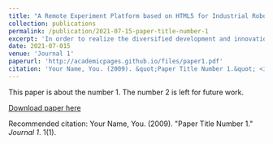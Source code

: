 ```yaml
---
title: "A Remote Experiment Platform based on HTML5 for Industrial Robots"
collection: publications
permalink: /publication/2021-07-15-paper-title-number-1
excerpt: 'In order to realize the diversified development and innovation of online experiments and experimental teaching of industrial robots, a remote experimental platform for industrial robots based on B/S architecture is designed. The D-H method is used to establish the motion equation of the ABB IRB120 industrial robot, which can obtain the forward and inverse kinematic equations through the transformation of the homogeneous matrix. The robot 3D simulation system using HTML5 language and X3DOM technology realizes real-time graphic simulation and remote control of the robot.'
date: 2021-07-015
venue: 'Journal 1'
paperurl: 'http://academicpages.github.io/files/paper1.pdf'
citation: 'Your Name, You. (2009). &quot;Paper Title Number 1.&quot; <i>Journal 1</i>. 1(1).'
---
```

This paper is about the number 1. The number 2 is left for future work.

[Download paper here](http://academicpages.github.io/files/paper1.pdf)

Recommended citation: Your Name, You. (2009). "Paper Title Number 1." <i>Journal 1</i>. 1(1).